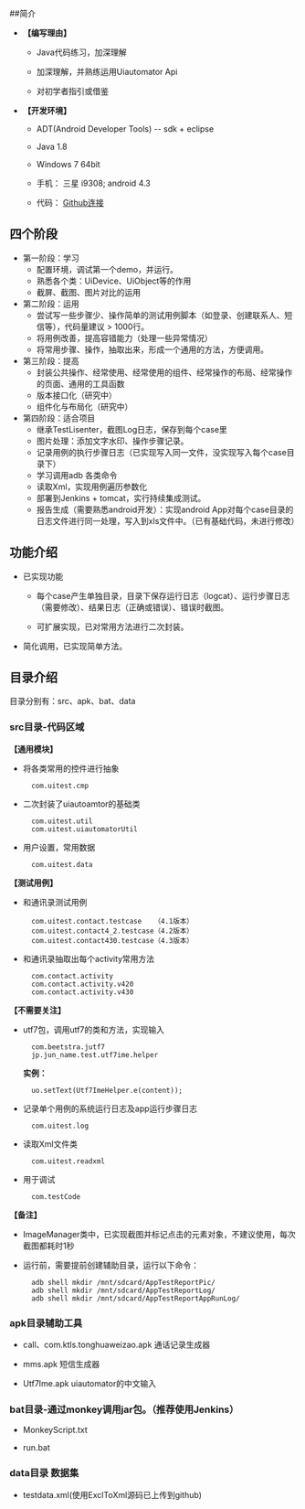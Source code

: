 
##简介

* **【编写理由】**

    * Java代码练习，加深理解
    
    * 加深理解，并熟练运用Uiautomator Api
    
    * 对初学者指引或借鉴

* **【开发环境】**
   
    * ADT(Android Developer Tools) -- sdk + eclipse
    
    * Java 1.8
   
    * Windows 7 64bit

    * 手机： 三星 i9308; android 4.3
    
    * 代码： [Github连接](https://github.com/hi-cbh/ContactUITest.git)

## 四个阶段

* 第一阶段：学习
    * 配置环境，调试第一个demo，并运行。
    * 熟悉各个类：UiDevice、UiObject等的作用
    * 截屏、截图、图片对比的运用
* 第二阶段：运用
    * 尝试写一些步骤少、操作简单的测试用例脚本（如登录、创建联系人、短信等），代码量建议 > 1000行。
    * 将用例改善，提高容错能力（处理一些异常情况）
    * 将常用步骤、操作，抽取出来，形成一个通用的方法，方便调用。
* 第三阶段：提高
    * 封装公共操作、经常使用、经常使用的组件、经常操作的布局、经常操作的页面、通用的工具函数
    * 版本接口化（研究中）
    * 组件化与布局化（研究中）
* 第四阶段：适合项目
    * 继承TestLisenter，截图Log日志，保存到每个case里
    * 图片处理：添加文字水印、操作步骤记录。
    * 记录用例的执行步骤日志（已实现写入同一文件，没实现写入每个case目录下）
    * 学习调用adb 各类命令
    * 读取Xml，实现用例遍历参数化
    * 部署到Jenkins + tomcat，实行持续集成测试。
    * 报告生成（需要熟悉android开发）：实现android App对每个case目录的日志文件进行同一处理，写入到xls文件中。（已有基础代码，未进行修改）

## 功能介绍

* 已实现功能

    * 每个case产生单独目录，目录下保存运行日志（logcat）、运行步骤日志（需要修改）、结果日志（正确或错误）、错误时截图。
        
    * 可扩展实现，已对常用方法进行二次封装。

* 简化调用，已实现简单方法。


## 目录介绍

目录分别有：src、apk、bat、data


### src目录-代码区域

**【通用模块】**

* 将各类常用的控件进行抽象
	
		com.uitest.cmp
	
* 二次封装了uiautoamtor的基础类
	
		com.uitest.util
		com.uitest.uiautomatorUtil
	
* 用户设置，常用数据
	
		com.uitest.data

	
**【测试用例】**

* 和通讯录测试用例

		com.uitest.contact.testcase   （4.1版本）
		com.uitest.contact4_2.testcase（4.2版本）
		com.uitest.contact430.testcase（4.3版本）

* 和通讯录抽取出每个activity常用方法
		
		com.contact.activity
        com.contact.activity.v420
        com.contact.activity.v430

	
**【不需要关注】**

* utf7包，调用utf7的类和方法，实现输入

		com.beetstra.jutf7
		jp.jun_name.test.utf7ime.helper

	**实例：**
	
		uo.setText(Utf7ImeHelper.e(content));

* 记录单个用例的系统运行日志及app运行步骤日志	

		com.uitest.log

		
* 读取Xml文件类

        com.uitest.readxml
        
* 用于调试

		com.testCode

**【备注】**

* ImageManager类中，已实现截图并标记点击的元素对象，不建议使用，每次截图都耗时1秒
* 运行前，需要提前创建辅助目录，运行以下命令：

        adb shell mkdir /mnt/sdcard/AppTestReportPic/
        adb shell mkdir /mnt/sdcard/AppTestReportLog/
        adb shell mkdir /mnt/sdcard/AppTestReportAppRunLog/


### apk目录辅助工具

* call、com.ktls.tonghuaweizao.apk 通话记录生成器

* mms.apk 短信生成器

* Utf7Ime.apk uiautomator的中文输入

### bat目录-通过monkey调用jar包。（推荐使用Jenkins）

* MonkeyScript.txt

* run.bat


### data目录 数据集

* testdata.xml(使用ExclToXml源码已上传到github)

